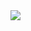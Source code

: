 <img src="https://img.shields.io/badge/jetpack compose-4285F4?style=for-the-badge&logo=jetpack compose&logoColor=white">
